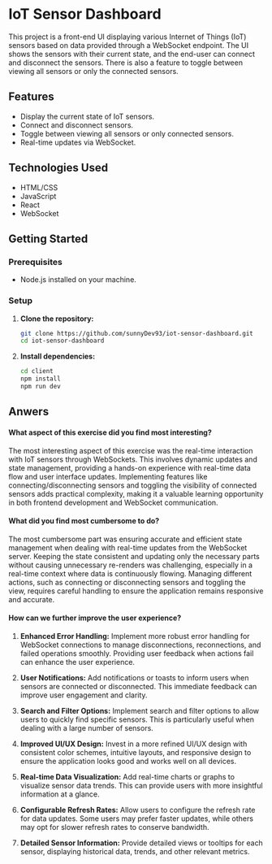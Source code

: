 # IoT Sensor Dashboard

This project is a front-end UI displaying various Internet of Things (IoT) sensors based on data provided through a WebSocket endpoint. The UI shows the sensors with their current state, and the end-user can connect and disconnect the sensors. There is also a feature to toggle between viewing all sensors or only the connected sensors.

## Features

- Display the current state of IoT sensors.
- Connect and disconnect sensors.
- Toggle between viewing all sensors or only connected sensors.
- Real-time updates via WebSocket.

## Technologies Used

- HTML/CSS
- JavaScript
- React
- WebSocket

## Getting Started

### Prerequisites

- Node.js installed on your machine.

### Setup

1. **Clone the repository:**

   ```sh
   git clone https://github.com/sunnyDev93/iot-sensor-dashboard.git
   cd iot-sensor-dashboard
2. **Install dependencies:**

    ```sh
    cd client
    npm install
    npm run dev

## Anwers

#### What aspect of this exercise did you find most interesting?
The most interesting aspect of this exercise was the real-time interaction with IoT sensors through WebSockets. This involves dynamic updates and state management, providing a hands-on experience with real-time data flow and user interface updates. Implementing features like connecting/disconnecting sensors and toggling the visibility of connected sensors adds practical complexity, making it a valuable learning opportunity in both frontend development and WebSocket communication.

#### What did you find most cumbersome to do?
The most cumbersome part was ensuring accurate and efficient state management when dealing with real-time updates from the WebSocket server. Keeping the state consistent and updating only the necessary parts without causing unnecessary re-renders was challenging, especially in a real-time context where data is continuously flowing. Managing different actions, such as connecting or disconnecting sensors and toggling the view, requires careful handling to ensure the application remains responsive and accurate.

#### How can we further improve the user experience?
1. **Enhanced Error Handling:**
Implement more robust error handling for WebSocket connections to manage disconnections, reconnections, and failed operations smoothly. Providing user feedback when actions fail can enhance the user experience.

2. **User Notifications:**
Add notifications or toasts to inform users when sensors are connected or disconnected. This immediate feedback can improve user engagement and clarity.

3. **Search and Filter Options:**
Implement search and filter options to allow users to quickly find specific sensors. This is particularly useful when dealing with a large number of sensors.

4. **Improved UI/UX Design:**
Invest in a more refined UI/UX design with consistent color schemes, intuitive layouts, and responsive design to ensure the application looks good and works well on all devices.

5. **Real-time Data Visualization:**
Add real-time charts or graphs to visualize sensor data trends. This can provide users with more insightful information at a glance.

6. **Configurable Refresh Rates:**
Allow users to configure the refresh rate for data updates. Some users may prefer faster updates, while others may opt for slower refresh rates to conserve bandwidth.

7. **Detailed Sensor Information:**
Provide detailed views or tooltips for each sensor, displaying historical data, trends, and other relevant metrics.
